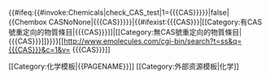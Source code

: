 <includeonly>{{#ifeq:{{#invoke:Chemicals|check_CAS_test|1={{{CAS}}}}}|false|{{Chembox CASNoNone|{{{CAS}}}}}|{{#ifexist:{{{CAS}}}|[[Category:有CAS號重定向的物質條目|{{{CAS}}}]]|[[Category:無CAS號重定向的物質條目|{{{CAS}}}]]}}}}</includeonly>[<span class="reflink plainlinksneverexpand">[http://www.emolecules.com/cgi-bin/search?t=ss&q={{{CAS}}}&c=1&v= {{{CAS}}}]</span>]<noinclude>

[[Category:化学模板|{{PAGENAME}}]]
[[Category:外部资源模板|化学]]

</noinclude>